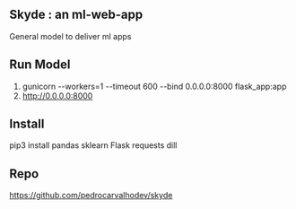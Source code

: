 ## Skyde : an ml-web-app
General model to deliver ml apps

## Run Model
1. gunicorn --workers=1 --timeout 600 --bind 0.0.0.0:8000 flask_app:app
2. http://0.0.0.0:8000

## Install
pip3 install pandas sklearn Flask requests dill

## Repo
https://github.com/pedrocarvalhodev/skyde